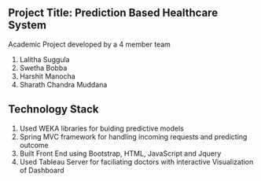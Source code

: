 Project Title: Prediction Based Healthcare System
-------------------------------------------------

Academic Project developed by a 4 member team

1. Lalitha Suggula
2. Swetha Bobba
3. Harshit Manocha
4. Sharath Chandra Muddana

Technology Stack
-----------------
1. Used WEKA libraries for buiding predictive models
2. Spring MVC framework for handling incoming requests and predicting outcome
3. Built Front End using Bootstrap, HTML, JavaScript and Jquery
4. Used Tableau Server for faciliating doctors with interactive Visualization of Dashboard
